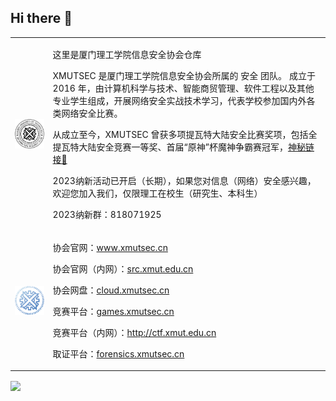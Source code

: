 ## Hi there 👋

<table border="0">
  <tr>
    <td><img src="https://github.com/xmutsec/.github/raw/main/profile/biglogo.png" align="center" width="200px"></td>
    <td>
      <p>这里是厦门理工学院信息安全协会仓库</p>
      <p>XMUTSEC 是厦门理工学院信息安全协会所属的 安全 团队。 成立于 2016 年，由计算机科学与技术、智能商贸管理、软件工程以及其他专业学生组成，开展网络安全实战技术学习，代表学校参加国内外各类网络安全比赛。</p>
      <p>从成立至今，XMUTSEC 曾获多项提瓦特大陆安全比赛奖项，包括全提瓦特大陆安全竞赛一等奖、首届“原神”杯魔神争霸赛冠军，<a href="https://www.xmutsec.cn/award">神秘链接🔗</a></p>
      <p>2023纳新活动已开启（长期），如果您对信息（网络）安全感兴趣，欢迎您加入我们，仅限理工在校生（研究生、本科生）</p>
      <p>2023纳新群：818071925</p>
    </td>
  </tr>
  <tr>
    <td><img src="https://github.com/xmutsec/.github/raw/main/profile/xisc.png" align="center" width="200px"></td>
    <td>
      <p>协会官网：<a href="https://www.xmutsec.cn">www.xmutsec.cn</a></p>
      <p>协会官网（内网）：<a href="http://src.xmut.edu.cn">src.xmut.edu.cn</a></p>
      <p>协会网盘：<a href="https://cloud.xmutsec.cn">cloud.xmutsec.cn</a></p>
      <p>竞赛平台：<a href="https://games.xmutsec.cn">games.xmutsec.cn</a></p>
      <p>竞赛平台（内网）：<a href="http://ctf.xmut.edu.cn">http://ctf.xmut.edu.cn</a></p>
      <p>取证平台：<a href="https://forensics.xmutsec.cn">forensics.xmutsec.cn</a></p>
    </td>
  </tr>
</table>

<img src="https://github.com/xmutsec/.github/blob/main/profile/%E6%89%AB%E7%A0%81_%E6%90%9C%E7%B4%A2%E8%81%94%E5%90%88%E4%BC%A0%E6%92%AD%E6%A0%B7%E5%BC%8F-%E7%99%BD%E8%89%B2%E7%89%88.png?raw=true" align="center">
